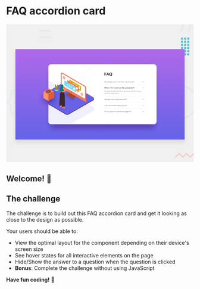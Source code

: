 # FAQ accordion card

![Design preview for the FAQ accordion card coding challenge](./design/desktop-preview.jpg)

## Welcome! 👋


## The challenge

The challenge is to build out this FAQ accordion card and get it looking as close to the design as possible.

Your users should be able to:

- View the optimal layout for the component depending on their device's screen size
- See hover states for all interactive elements on the page
- Hide/Show the answer to a question when the question is clicked
- **Bonus**: Complete the challenge without using JavaScript

**Have fun coding!** 🚀
